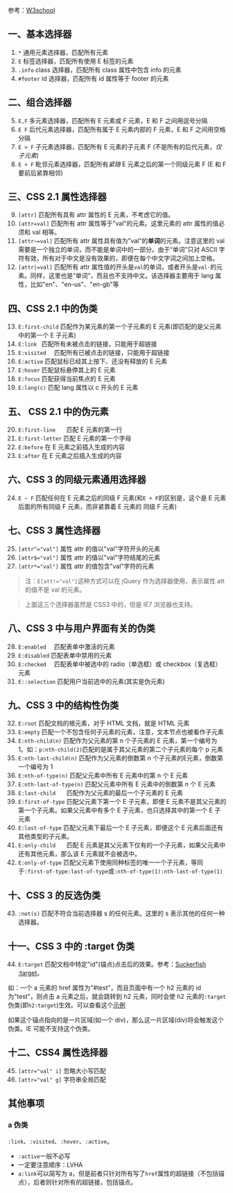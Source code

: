 参考：[W3school](http://www.w3school.com.cn/cssref/css_selectors.asp)

## 一、基本选择器
1.	`*`  通用元素选择器，匹配所有元素
2.	`E`  标签选择器，匹配所有使用 E 标签的元素
3.	`.info`	  class 选择器，匹配所有 class 属性中包含 info 的元素
4.	`#footer`  id 选择器，匹配所有 id 属性等于 footer 的元素


## 二、组合选择器
5.	`E,F`		多元素选择器，匹配所有 E 元素或 F 元素，E 和 F 之间用逗号分隔
6.	`E F`		后代元素选择器，匹配所有属于 E 元素内部的 F 元素，E 和 F 之间用空格分隔
7.	`E > F`	子元素选择器，匹配所有 E 元素的子元素 F (不是所有的后代元素，*仅子元素*)
8.	`E + F`	毗邻元素选择器，匹配所有*紧随* E 元素之后的第一个同级元素 F (E 和 F 要前后紧靠相邻)


## 三、CSS 2.1 属性选择器
9.	`[attr]`		  匹配所有具有 attr 属性的 E 元素，不考虑它的值。
10. `[attr=val]`	  匹配所有 attr 属性等于"val"的元素。这里元素的 attr 属性的值必须和 val 相等。
11. `[attr~=val]` 匹配所有 attr 属性具有值为"val"的**单词**的元素。注意这里的 val 需要是一个独立的单词，而不能是单词中的一部分。由于“单词”只对 ASCII 字符有效，所有对于中文是没有效果的，即便在每个中文字词之间加上空格。
12. `[attr|=val]` 匹配所有 attr 属性值的开头是`val`的单词，或者开头是`val-`的元素。同样，这里也是“单词”，而且也不支持中文。该选择器主要用于 lang 属性，比如"en"、"en-us"、"en-gb"等


## 四、CSS 2.1 中的伪类
13. `E:first-child`	匹配作为某元素的第一个子元素的 E 元素(即匹配的是父元素中的第一个 E 子元素)
14. `E:link	`		匹配所有未被点击的链接，只能用于超链接
15. `E:visited	`	匹配所有已被点击的链接，只能用于超链接
16. `E:active`		匹配鼠标已经其上按下、还没有释放的 E 元素
17. `E:hover`		匹配鼠标悬停其上的 E 元素
18. `E:focus`		匹配获得当前焦点的 E 元素
19. `E:lang(c)`	匹配 lang 属性以 c 开头的 E 元素


## 五、 CSS 2.1 中的伪元素
20. `E:first-line	`    匹配 E 元素的第一行
21. `E:first-letter`  匹配 E 元素的第一个字母
22. `E:before`	  在 E 元素之前插入生成的内容
23. `E:after`   在 E 元素之后插入生成的内容


## 六、CSS 3 的同级元素通用选择器
24. `E ~ F`	  匹配任何在 E 元素之后的同级 F 元素(和`E + F`的区别是，这个是 E 元素后面的所有同级 F 元素，而非紧靠着 E 元素的 同级 F 元素)


## 七、CSS 3 属性选择器
25. `[attr^="val"]`  属性 attr 的值以"val"字符开头的元素
26. `[attr$="val"]`  属性 attr 的值以"val"字符结尾的元素
27. `[attr*="val"]`  属性 attr 的值包含"val"字符的元素
	
> 注：`E[att!="val"]`这种方式可以在 jQuery 作为选择器使用，表示属性 att 的值不是 val 的元素。

> 上面这三个选择器虽然是 CSS3 中的，但是 IE7 浏览器也支持。


## 八、CSS 3 中与用户界面有关的伪类
28. `E:enabled	`    匹配表单中激活的元素
29. `E:disabled`   匹配表单中禁用的元素
30. `E:checked	`    匹配表单中被选中的 radio（单选框）或 checkbox（复选框）元素
31. `E::selection` 匹配用户当前选中的元素(其实是伪元素)


## 九、CSS 3 中的结构性伪类
32. `E:root`	匹配文档的根元素，对于 HTML 文档，就是 HTML 元素
33. `E:empty`	匹配一个不包含任何子元素的元素，注意，文本节点也被看作子元素
34. `E:nth-child(n)`  匹配作为父元素的第 n 个子元素的 E 元素，第一个编号为 1。如：`p:nth-child(2)`匹配的是属于其父元素的第二个子元素的每个 p 元素
35. `E:nth-last-child(n)`  匹配作为父元素的倒数第 n 个子元素的E元素，倒数第一个编号为 1
36. `E:nth-of-type(n)`  匹配父元素中所有 E 元素中的第 n 个 E 元素
37. `E:nth-last-of-type(n)`  匹配父元素中所有 E 元素中的倒数第 n 个 E 元素
38. `E:last-child	`     匹配作为父元素的最后一个子元素的 E 元素
39. `E:first-of-type`  匹配父元素下第一个 E 子元素，即便 E 元素不是其父元素的第一个子元素。如果父元素中有多个 E 子元素，也只选择其中的第一个 E 子元素
40. `E:last-of-type`   匹配父元素下最后一个 E 子元素，即便这个 E 元素后面还有其他类型的子元素。
41. `E:only-child	`     匹配 E 元素是其父元素下仅有的一个子元素，如果父元素中还有其他元素，那么该 E 元素就不会被选中。
42. `E:only-of-type`	匹配父元素下使用同种标签的唯一一个子元素，等同于`:first-of-type:last-of-type`或`:nth-of-type(1):nth-last-of-type(1)`


## 十、CSS 3 的反选伪类
43. `:not(s)`  匹配不符合当前选择器 s 的任何元素。这里的 s 表示其他的任何一种选择器。


## 十一、CSS 3 中的 :target 伪类
44. `E:target`  匹配文档中特定"id"(锚点)点击后的效果。参考：[Suckerfish :target](http://htmldog.com/articles/suckerfish/target/)。


如：一个 a 元素的 href 属性为"#test"，而且页面中有一个 h2 元素的 id 为"test"，则点击 a 元素之后，就会跳转到 h2 元素，同时会使 h2 元素的`:target`伪类(即`h2:target`)生效。可以查看这个[示例](http://htmldog.com/articles/suckerfish/target/example/)

如果这个锚点指向的是一片区域(如一个 div)，那么这一片区域(div)将会触发这个伪类。IE 可能不支持这个伪类。


## 十二、CSS4 属性选择器
45. `[attr="val" i]` 忽略大小写匹配
46. `[attr="val" g]` 字符串全局匹配


## 其他事项
### a 伪类
`:link`、`:visited`、`:hover`、`:active`。

* `:active`一般不必写
* 一定要注意顺序：LVHA
* `a:link`可以简写为 a，但是前者只针对所有写了`href`属性的超链接（不包括锚点），后者则针对所有的超链接，包括锚点。




